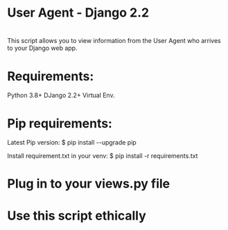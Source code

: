 # User Agent - Django 2.2
# 
This script allows you to view information from the User Agent who arrives to your
Django web app. 

# Requirements:
Python 3.8+  DJango 2.2+  Virtual Env.

# Pip requirements:

  Latest Pip version:
   $ pip install --upgrade pip

  Install requirement.txt in your venv:
   $ pip install -r requirements.txt

# Plug in to your views.py file

# Use this script ethically
